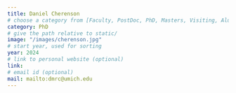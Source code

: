 ```yaml
---
title: Daniel Cherenson
# choose a category from [Faculty, PostDoc, PhD, Masters, Visiting, Alumni]. Be careful about the capitalization.
category: PhD
# give the path relative to static/
image: "/images/cherenson.jpg"
# start year, used for sorting
year: 2024
# link to personal website (optional)
link:
# email id (optional)
mail: mailto:dmrc@umich.edu
---
```

